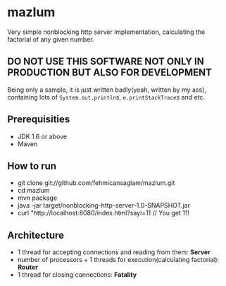mazlum
======

Very simple nonblocking http server implementation, calculating the factorial of any given number.

## DO NOT USE THIS SOFTWARE NOT ONLY IN PRODUCTION BUT ALSO FOR DEVELOPMENT
Being only a sample, it is just written badly(yeah, written by my ass), containing lots of `System.out.println`s, `e.printStackTrace`s and etc.

## Prerequisities

* JDK 1.6 or above
* Maven 

## How to run

* git clone git://github.com/fehmicansaglam/mazlum.git
* cd mazlum
* mvn package
* java -jar target/nonblocking-http-server-1.0-SNAPSHOT.jar
* curl "http://localhost:8080/index.html?sayi=11 // You get 11!


## Architecture

* 1 thread for accepting connections and reading from them: **Server**
* number of processors + 1 threads for execution(calculating factorial): **Router**
* 1 thread for closing connections: **Fatality**
